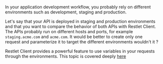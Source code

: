 In your application development workflow, you probably rely on different environments such as development, staging and production.

Let's say that your API is deployed in staging and production environments and that you want to compare the behavior of both APIs with Restlet Client.
The APIs probably run on different hosts and ports, for example `staging.acme.com` and `acme.com`.
It would be better to create only one request and parameterize it to target the different environments wouldn't it ?

Restlet Client provides a powerful feature to use variables in your requests through the environments.
This topic is covered deeply [here](../test/make-your-requests-and-assertions-dynamic/environments)

